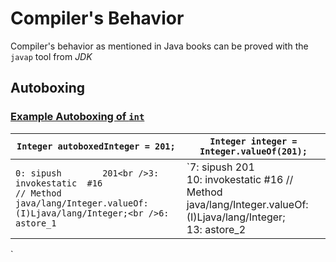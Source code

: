 # Compiler's Behavior
Compiler's behavior as mentioned in Java books can be proved with the `javap` tool from *JDK*
## Autoboxing
### [Example Autoboxing of `int`]()
|`Integer autoboxedInteger = 201;`		|`Integer integer = Integer.valueOf(201);`	|
|-----------------------------------------------|-----------------------------------------------|
`0: sipush        201<br />3: invokestatic  #16                 // Method java/lang/Integer.valueOf:(I)Ljava/lang/Integer;<br />6: astore_1`	|`7: sipush        201<br />10: invokestatic  #16                 // Method java/lang/Integer.valueOf:(I)Ljava/lang/Integer;<br />13: astore_2					|
`


